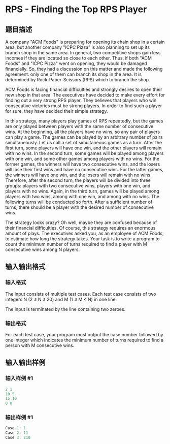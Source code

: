 # RPS - Finding the Top RPS Player

## 题目描述

A company "ACM Foods" is preparing for opening its chain shop in a certain area, but another company "ICPC Pizza" is also planning to set up its branch shop in the same area. In general, two competitive shops gain less incomes if they are located so close to each other. Thus, if both "ACM Foods" and "ICPC Pizza" went on opening, they would be damaged financially. So, they had a discussion on this matter and made the following agreement: only one of them can branch its shop in the area. It is determined by Rock-Paper-Scissors (RPS) which to branch the shop.

ACM Foods is facing financial difficulties and strongly desires to open their new shop in that area. The executives have decided to make every effort for finding out a very strong RPS player. They believes that players who win consecutive victories must be strong players. In order to find such a player for sure, they have decided their simple strategy.

In this strategy, many players play games of RPS repeatedly, but the games are only played between players with the same number of consecutive wins. At the beginning, all the players have no wins, so any pair of players can play a game. The games can be played by an arbitrary number of pairs simultaneously. Let us call a set of simultaneous games as a turn. After the first turn, some players will have one win, and the other players will remain with no wins. In the second turn, some games will be played among players with one win, and some other games among players with no wins. For the former games, the winners will have two consecutive wins, and the losers will lose their first wins and have no consecutive wins. For the latter games, the winners will have one win, and the losers will remain with no wins. Therefore, after the second turn, the players will be divided into three groups: players with two consecutive wins, players with one win, and players with no wins. Again, in the third turn, games will be played among players with two wins, among with one win, and among with no wins. The following turns will be conducted so forth. After a sufficient number of turns, there should be a player with the desired number of consecutive wins.

The strategy looks crazy? Oh well, maybe they are confused because of their financial difficulties. Of course, this strategy requires an enormous amount of plays. The executives asked you, as an employee of ACM Foods, to estimate how long the strategy takes. Your task is to write a program to count the minimum number of turns required to find a player with M consecutive wins among N players.

## 输入输出格式

### 输入格式

The input consists of multiple test cases. Each test case consists of two integers N (2 ≤ N ≤ 20) and M (1 ≤ M < N) in one line.

The input is terminated by the line containing two zeroes.

### 输出格式

For each test case, your program must output the case number followed by one integer which indicates the minimum number of turns required to find a person with M consecutive wins.

## 输入输出样例

### 输入样例 #1

```cpp
2 1
10 5
15 10
0 0
```


### 输出样例 #1

```cpp
Case 1: 1
Case 2: 11
Case 3: 210
```


